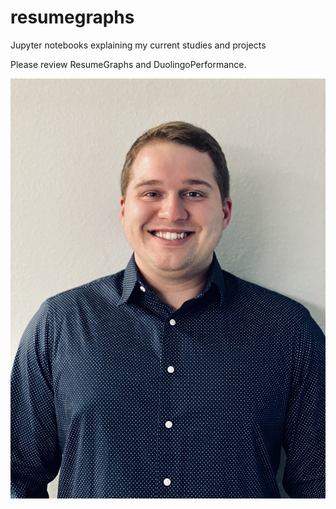 # resumegraphs
Jupyter notebooks explaining my current studies and projects

Please review ResumeGraphs and DuolingoPerformance. 

<img src="me.jpg" class="img-responsive" alt="Greg Kojadinovich"/>
